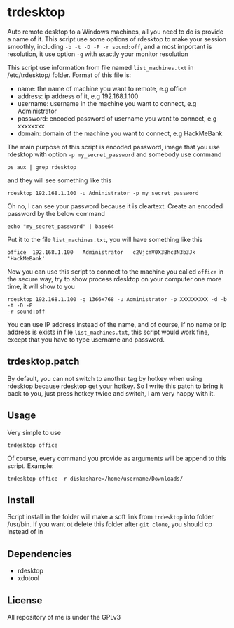 # trdesktop

Auto remote desktop to a Windows machines, all you need to do is provide a name
of it. This script use some options of rdesktop to make your session smoothly,
including `-b -t -D -P -r sound:off`, and a most important is resolution, it
use option `-g` with exactly your monitor resolution

This script use information from file named `list_machines.txt` in
/etc/trdesktop/ folder. Format of this file is:

- name: the name of machine you want to remote, e.g office
- address: ip address of it, e.g 192.168.1.100
- username: username in the machine you want to connect, e.g Administrator
- password: encoded password of username you want to connect, e.g xxxxxxxx
- domain: domain of the machine you want to connect, e.g HackMeBank

The main purpose of this script is encoded password, image that you use
rdesktop with option `-p my_secret_password` and somebody use command

```
ps aux | grep rdesktop
```

and they will see something like this

```
rdesktop 192.168.1.100 -u Administrator -p my_secret_password
```

Oh no, I can see your password because it is cleartext. Create an encoded
password by the below command

```
echo "my_secret_password" | base64
```

Put it to the file `list_machines.txt`, you will have something like this

```
office  192.168.1.100   Administrator   c2VjcmV0X3Bhc3N3b3Jk   'HackMeBank'
```

Now you can use this script to connect to the machine you called `office` in
the secure way, try to show process rdesktop on your computer one more time, it will show to you

```
rdesktop 192.168.1.100 -g 1366x768 -u Administrator -p XXXXXXXXX -d -b -t -D -P
-r sound:off
```

You can use IP address instead of the name, and of course, if no name or ip
address is exists in file `list_machines.txt`, this script would work fine,
except that you have to type username and password.

## trdesktop.patch

By default, you can not switch to another tag by hotkey when using rdesktop
because rdesktop get your hotkey. So I write this patch to bring it back to
you, just press hotkey twice and switch, I am very happy with it.

## Usage

Very simple to use

```
trdesktop office
```

Of course, every command you provide as arguments will be append to this
script. Example:

```
trdesktop office -r disk:share=/home/username/Downloads/
```

## Install

Script install in the folder will make a soft link from `trdesktop` into folder
/usr/bin. If you want ot delete this folder after `git clone`, you should cp
instead of ln

## Dependencies

- rdesktop
- xdotool

## License

All repository of me is under the GPLv3
